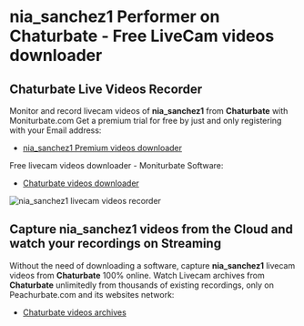 # nia_sanchez1 Performer on Chaturbate - Free LiveCam videos downloader

## Chaturbate Live Videos Recorder

Monitor and record livecam videos of **nia_sanchez1** from **Chaturbate** with Moniturbate.com
Get a premium trial for free by just and only registering with your Email address:
* [nia_sanchez1 Premium videos downloader](https://moniturbate.com/request-demo-licence-key.html)

Free livecam videos downloader - Moniturbate Software:
* [Chaturbate videos downloader](https://moniturbate.com/moniturbate-download-software.html)

![nia_sanchez1 livecam videos recorder](https://peachurnet.com/templates/moniturbate-software.png)


## Capture nia_sanchez1 videos from the Cloud and watch your recordings on Streaming

Without the need of downloading a software, capture **nia_sanchez1** livecam videos from **Chaturbate** 100% online.
Watch Livecam archives from **Chaturbate** unlimitedly from thousands of existing recordings, only on Peachurbate.com and its websites network:
* [Chaturbate videos archives](https://peachurnet.com/)
